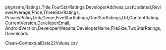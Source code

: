 pkgname,Ratings,Title,FourStarRatings,DeveloperAddress,LastUpdated,ReviewsAverage,Price,ThreeStarRatings,
PrivacyPolicyLink,Genre,FiveStarRatings,OneStarRatings,Url,ContentRating,CurrentVersion,DeveloperEmail,
AndroidVersion,DeveloperWebsite,DeveloperName,FileSize,TwoStarRatings,Downloads

Clean-ContextualData22Values.csv

